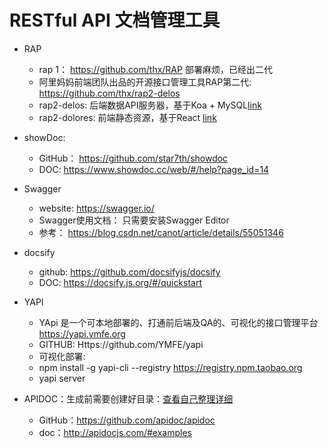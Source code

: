 # RESTful API ⽂档管理工具

- RAP
  - rap 1： https://github.com/thx/RAP  部署麻烦，已经出二代
  - 阿里妈妈前端团队出品的开源接口管理工具RAP第二代: https://github.com/thx/rap2-delos
  - rap2-delos: 后端数据API服务器，基于Koa + MySQL[link](http://github.com/thx/rap2-delos)
  - rap2-dolores: 前端静态资源，基于React [link](http://github.com/thx/rap2-dolores)
  
- showDoc: 
  - GitHub： https://github.com/star7th/showdoc
  - DOC: https://www.showdoc.cc/web/#/help?page_id=14


- Swagger
  - website: https://swagger.io/
  - Swagger使用文档： 只需要安装Swagger Editor
  - 参考： https://blog.csdn.net/canot/article/details/55051346

- docsify
  - github: https://github.com/docsifyjs/docsify
  - DOC: https://docsify.js.org/#/quickstart

- YAPI
  - YApi 是一个可本地部署的、打通前后端及QA的、可视化的接口管理平台 https://yapi.ymfe.org
  - GITHUB: Https://github.com/YMFE/yapi
  - 可视化部署:
  - npm install -g yapi-cli --registry https://registry.npm.taobao.org
  - yapi server


- APIDOC：生成前需要创建好目录：[查看自己整理详细](https://github.com/fairyly/mynodejs/blob/gh-pages/RESTful%20web%20API%20doc%20generator-apidocjs.md)
  - GitHub：https://github.com/apidoc/apidoc
  - doc：http://apidocjs.com/#examples
